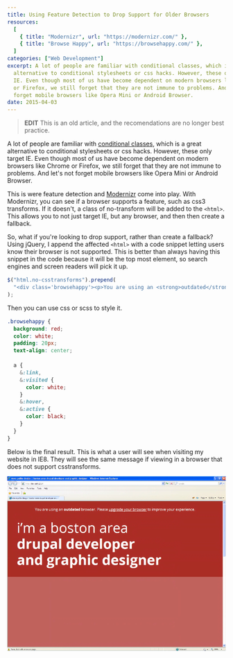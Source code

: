```yaml
---
title: Using Feature Detection to Drop Support for Older Browsers
resources:
  [
    { title: "Modernizr", url: "https://modernizr.com/" },
    { title: "Browse Happy", url: "https://browsehappy.com/" },
  ]
categories: ["Web Development"]
excerpt: A lot of people are familiar with conditional classes, which is a great
  alternative to conditional stylesheets or css hacks. However, these only target
  IE. Even though most of us have become dependent on modern browsers like Chrome
  or Firefox, we still forget that they are not immune to problems. And let’s not
  forget mobile browsers like Opera Mini or Android Browser.
date: 2015-04-03
---
```


> **EDIT** This is an old article, and the recomendations are no longer best practice.

A lot of people are familiar with [conditional classes](http://www.paulirish.com/2008/conditional-stylesheets-vs-css-hacks-answer-neither/), which is a great alternative to conditional stylesheets or css hacks. However, these only target IE. Even though most of us have become dependent on modern browsers like Chrome or Firefox, we still forget that they are not immune to problems. And let's not forget mobile browsers like Opera Mini or Android Browser.

This is were feature detection and [Modernizr](http://modernizr.com/) come into play. With Modernizr, you can see if a browser supports a feature, such as css3 transforms. If it doesn't, a class of no-transform will be added to the `<html>`. This allows you to not just target IE, but any browser, and then then create a fallback.

So, what if you're looking to drop support, rather than create a fallback? Using jQuery, I append the affected `<html>` with a code snippet letting users know their browser is not supported. This is better than always having this snippet in the code because it will be the top most element, so search engines and screen readers will pick it up.

```javascript
$("html.no-csstransforms").prepend(
  "<div class='browsehappy'><p>You are using an <strong>outdated</strong> browser. Please <a href='http://browsehappy.com/''>upgrade your browser</a> to improve your experience.</p></div> "
);
```

Then you can use css or scss to style it.

```css
.browsehappy {
  background: red;
  color: white;
  padding: 20px;
  text-align: center;

  a {
    &:link,
    &:visited {
      color: white;
    }
    &:hover,
    &:active {
      color: black;
    }
  }
}
```

Below is the final result. This is what a user will see when visiting my website in IE8. They will see the same message if viewing in a browser that does not support csstransforms.

![](/assets/images/posts/using-feature-detection-drop-support-older-browsers/Screen-Shot-2015-04-07-at-3.55.48-PM.png)
